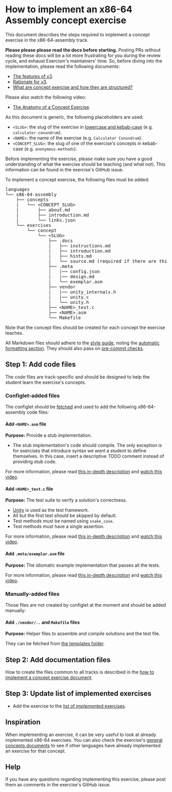 # How to implement an x86-64 Assembly concept exercise

This document describes the steps required to implement a concept exercise in the x86-64-assembly track.

**Please please please read the docs before starting.** Posting PRs without reading these docs will be a lot more frustrating for you during the review cycle, and exhaust Exercism's maintainers' time. So, before diving into the implementation, please read the following documents:

- [The features of v3][features-of-v3].
- [Rationale for v3][rationale-for-v3].
- [What are concept exercise and how they are structured?][concept-exercises]

Please also watch the following video:

- [The Anatomy of a Concept Exercise][anatomy-of-a-concept-exercise].

As this document is generic, the following placeholders are used:

- `<SLUG>`: the slug of the exercise in [lowercase and kebab-case][determining-concepts-naming] (e.g. `calculator-conundrum`).
- `<NAME>`: the name of the exercise (e.g. `Calculator Conundrum`).
- `<CONCEPT_SLUG>`: the slug of one of the exercise's concepts in kebab-case (e.g. `anonymous-methods`).

Before implementing the exercise, please make sure you have a good understanding of what the exercise should be teaching (and what not). This information can be found in the exercise's GitHub issue.

To implement a concept exercise, the following files must be added:

<pre>
languages
└── x86-64-assembly
    ├── concepts
    |   └── &lt;CONCEPT_SLUG&gt;
    |       ├── about.md
    |       ├── introduction.md
    |       └── links.json
    └── exercises
        └── concept
            └── &lt;SLUG&gt;
                ├── .docs
                |   ├── instructions.md
                |   ├── introduction.md
                |   ├── hints.md
                |   └── source.md (required if there are third-party sources)
                ├── .meta
                |   |── config.json
                |   |── design.md
                |   └── exemplar.asm
                ├── vendor
                |   |── unity_internals.h
                |   |── unity.c
                |   └── unity.h
                ├── &lt;NAME&gt;_test.c
                ├── &lt;NAME&gt;.asm
                └── Makefile
</pre>

Note that the concept files should be created for each concept the exercise teaches.

All Markdown files should adhere to the [style guide][style-guide], noting the [automatic formatting section][style-guide-auto-formatting]. They should also pass on [pre-commit checks][pre-commit].

## Step 1: Add code files

The code files are track-specific and should be designed to help the student learn the exercise's concepts.

### Configlet-added files

The configlet should be [fetched][fetcher] and used to add the following x86-64-assembly code files:

#### Add `<NAME>.asm` file

**Purpose:** Provide a stub implementation.

- The stub implementation's code should compile. The only exception is for exercises that introduce syntax we _want_ a student to define themselves. In this case, insert a descriptive TODO comment instead of providing stub code.

For more information, please read [this in-depth description][stub-file] and [watch this video][video-stub-file].

#### Add `<NAME>_test.c` file

**Purpose:** The test suite to verify a solution's correctness.

- [Unity][unity] is used as the test framework.
- All but the first test should be skipped by default.
- Test methods must be named using `snake_case`.
- Test methods must have a single assertion.

For more information, please read [this in-depth description][tests-file] and [watch this video][video-tests-file].

#### Add `.meta/exemplar.asm` file

**Purpose:** The idiomatic example implementation that passes all the tests.

For more information, please read [this in-depth description][example-file] and [watch this video][video-example-file].

### Manually-added files

Those files are not created by configlet at the moment and should be added manually:

#### Add `./vendor/..` and `Makefile` files

**Purpose:** Helper files to assemble and compile solutions and the test file.

They can be fetched from [the templates folder][templates-folder].

## Step 2: Add documentation files

How to create the files common to all tracks is described in the [how to implement a concept exercise document][how-to-implement-a-concept-exercise].

## Step 3: Update list of implemented exercises

- Add the exercise to the [list of implemented exercises][implemented-exercises].

## Inspiration

When implementing an exercise, it can be very useful to look at already implemented x86-64 exercises. You can also check the exercise's [general concepts documents][reference] to see if other languages have already implemented an exercise for that concept.

## Help

If you have any questions regarding implementing this exercise, please post them as comments in the exercise's GitHub issue.

[unity]: https://github.com/ThrowTheSwitch/Unity
[concept-exercises]: https://github.com/exercism/v3/blob/main/docs/concept-exercises.md
[rationale-for-v3]: https://github.com/exercism/v3/blob/main/docs/rationale-for-v3.md
[features-of-v3]: https://github.com/exercism/v3/blob/main/docs/features-of-v3.md
[anatomy-of-a-concept-exercise]: https://www.youtube.com/watch?v=gkbBqd7hPrA
[reference]: https://github.com/exercism/v3/tree/main/reference/concepts/README.md
[style-guide]: https://github.com/exercism/v3/blob/main/docs/maintainers/style-guide.md
[style-guide-auto-formatting]: https://github.com/exercism/v3/blob/main/docs/maintainers/style-guide.md#auto-formatting
[how-to-implement-a-concept-exercise]: https://github.com/exercism/v3/blob/main/docs/maintainers/generic-how-to-implement-a-concept-exercise.md
[determining-concepts-naming]: https://github.com/exercism/v3/blob/main/docs/maintainers/determining-concepts.md#naming-concepts
[stub-file]: https://github.com/exercism/v3/blob/main/docs/concept-exercises.md#stub-implementation-file
[tests-file]: https://github.com/exercism/v3/blob/main/docs/concept-exercises.md#tests-file
[example-file]: https://github.com/exercism/v3/blob/main/docs/concept-exercises.md#example-implementation-file
[video-stub-file]: https://www.youtube.com/watch?v=gkbBqd7hPrA&t=1171
[video-tests-file]: https://www.youtube.com/watch?v=gkbBqd7hPrA&t=1255
[video-example-file]: https://www.youtube.com/watch?v=gkbBqd7hPrA&t=781
[implemented-exercises]: ../reference/implemented-exercises.md
[fetcher]: ../bin/fetch-configlet
[templates-folder]: ../templates/
[pre-commit]: ../README.md#pre-commit
